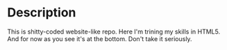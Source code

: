 # Description
This is shitty-coded website-like repo. Here I'm trining my skills in HTML5. And for now as you see it's at the bottom. Don't take it seriously.